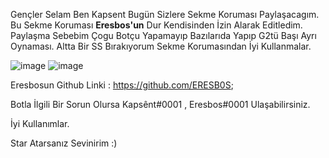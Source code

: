 Gençler Selam Ben Kapsent Bugün Sizlere Sekme Koruması Paylaşacagım.
Bu Sekme Koruması **Eresbos'un** Dur Kendisinden İzin Alarak Editledim.
Paylaşma Sebebim Çogu Botçu Yapamayıp Bazılarıda Yapıp G2tü Başı Ayrı Oynaması.
Altta Bir SS Bırakıyorum Sekme Korumasından İyi Kullanmalar.

![image](https://cdn.discordapp.com/attachments/932613843643945023/932627599157522493/Screenshot_17.png)
![image](https://cdn.discordapp.com/attachments/932613843643945023/932628607111667782/Screenshot_18.png)

Eresbosun Github Linki : https://github.com/ERESB0S;

Botla İlgili Bir Sorun Olursa Kapsênt#0001 , Eresbos#0001 Ulaşabilirsiniz.

İyi Kullanımlar.

Star Atarsanız Sevinirim :)
